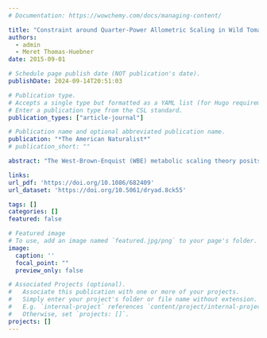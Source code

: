 ```yaml
---
# Documentation: https://wowchemy.com/docs/managing-content/

title: "Constraint around Quarter-Power Allometric Scaling in Wild Tomatoes ( Solanum sect. Lycopersicon ; Solanaceae)"
authors: 
  - admin
  - Meret Thomas-Huebner
date: 2015-09-01

# Schedule page publish date (NOT publication's date).
publishDate: 2024-09-14T20:51:03

# Publication type.
# Accepts a single type but formatted as a YAML list (for Hugo requirements).
# Enter a publication type from the CSL standard.
publication_types: ["article-journal"]

# Publication name and optional abbreviated publication name.
publication: "*The American Naturalist*"
# publication_short: ""

abstract: "The West-Brown-Enquist (WBE) metabolic scaling theory posits that many organismal features scale predictably with body size because of selection to minimize transport costs in resource distribution networks. Many scaling exponents are quarter-powers, as predicted by WBE, but there are also biologically signiﬁcant deviations that could reﬂect adaptation to different environments. A central but untested prediction of the WBE model is that wide deviation from optimal scaling is penalized, leading to a pattern of constraint on scaling exponents. Here, we demonstrate, using phylogenetic comparative methods, that variation in allometric scaling between mass and leaf area across 17 wild tomato taxa is constrained around a value indistinguishable from that predicted by WBE but signiﬁcantly greater than 2/3 (geometric-similarity model). The allometric-scaling exponent was highly correlated with fecundity, water use, and drought response, suggesting that it is functionally signiﬁcant and therefore could be under selective constraints. However, scaling was not strictly log–log linear but rather declined during ontogeny in all species, as has been observed in many plant species. We caution that although our results supported one prediction of the WBE model, it did not strongly test the model in other important respects. Nevertheless, phylogenetic comparative methods such as those used here are powerful but underutilized tools for metabolic ecology that complement existing methods to adjudicate between models."

links:
url_pdf: 'https://doi.org/10.1086/682409'
url_dataset: 'https://doi.org/10.5061/dryad.8ck55'

tags: []
categories: []
featured: false

# Featured image
# To use, add an image named `featured.jpg/png` to your page's folder. 
image:
  caption: ''
  focal_point: ""
  preview_only: false

# Associated Projects (optional).
#   Associate this publication with one or more of your projects.
#   Simply enter your project's folder or file name without extension.
#   E.g. `internal-project` references `content/project/internal-project/index.md`.
#   Otherwise, set `projects: []`.
projects: []
---
```

